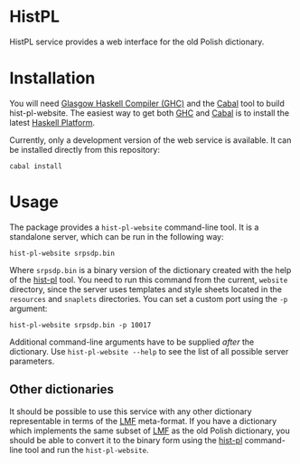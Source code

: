 HistPL
======

HistPL service provides a web interface for the old Polish dictionary.


Installation
============

You will need [Glasgow Haskell Compiler (GHC)][ghc] and the [Cabal][cabal] tool
to build hist-pl-website.  The easiest way to get both [GHC][ghc] and [Cabal][cabal]
is to install the latest [Haskell Platform][haskell-platform].

Currently, only a development version of the web service is available.
It can be installed directly from this repository:

    cabal install


Usage
=====

The package provides a `hist-pl-website` command-line tool.
It is a standalone server, which can be run in the following way:

    hist-pl-website srpsdp.bin

Where `srpsdp.bin` is a binary version of the dictionary created
with the help of the [hist-pl][hist-pl] tool.
You need to run this command from the current, `website` directory,
since the server uses templates and style sheets located in the
`resources` and `snaplets` directories.
You can set a custom port using the `-p` argument:

    hist-pl-website srpsdp.bin -p 10017

Additional command-line arguments have to be supplied *after* the
dictionary.
Use `hist-pl-website --help` to see the list of all possible server
parameters.


Other dictionaries
------------------

It should be possible to use this service with any other dictionary
representable in terms of the [LMF][lmf] meta-format. 
If you have a dictionary which implements the same subset of [LMF][lmf]
as the old Polish dictionary, you should be able to convert it to
the binary form using the [hist-pl][hist-pl] command-line tool
and run the `hist-pl-website`.


[ghc]: http://www.haskell.org/ghc "Glasgow Haskell Compiler"
[cabal]: http://www.haskell.org/cabal "Cabal"
[haskell-platform]: http://www.haskell.org/platform "Haskell Platform"
[hist-pl]: https://github.com/kawu/hist-pl/tree/master/umbrella#hist-pl "hist-pl"
[lmf]: http://www.lexicalmarkupframework.org/ "Lexical Markup Framework"
